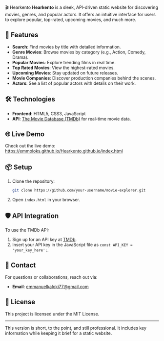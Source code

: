  🎬 Hearkento
**Hearkento** is a sleek, API-driven static website for discovering movies, genres, and popular actors. It offers an intuitive interface for users to explore popular, top-rated, upcoming movies, and much more.

## 🚀 Features

- **Search**: Find movies by title with detailed information.
- **Genre Movies**: Browse movies by category (e.g., Action, Comedy, Drama).
- **Popular Movies**: Explore trending films in real time.
- **Top Rated Movies**: View the highest-rated movies.
- **Upcoming Movies**: Stay updated on future releases.
- **Movie Companies**: Discover production companies behind the scenes.
- **Actors**: See a list of popular actors with details on their work.

## 🛠️ Technologies

- **Frontend**: HTML5, CSS3, JavaScript
- **API**: [The Movie Database (TMDb)](https://www.themoviedb.org/) for real-time movie data.

## 🌐 Live Demo

Check out the live demo: https://emmoloks.github.io/Hearkento.github.io/index.html

## 📦 Setup

1. Clone the repository:
   ```bash
   git clone https://github.com/your-username/movie-explorer.git
   ```
2. Open `index.html` in your browser.

## 🛡️ API Integration

To use the TMDb API:
1. Sign up for an API key at [TMDb](https://www.themoviedb.org/).
2. Insert your API key in the JavaScript file as `const API_KEY = 'your_key_here';`.

## 🤝 Contact

For questions or collaborations, reach out via:
- **Email**: emmanuelkaloki77@gmail.com

## 📄 License

This project is licensed under the MIT License.

---

This version is short, to the point, and still professional. It includes key information while keeping it brief for a static website.
